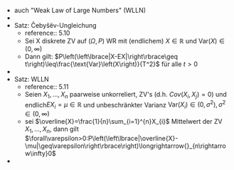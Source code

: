 - auch "Weak Law of Large Numbers" (WLLN)
-
- Satz: Ĉebyŝëv-Ungleichung
	- reference:: 5.10
	- Sei X diskrete ZV auf $\left(\Omega,P\right)$ WR mit (endlichem) $X\in\mathbb{R}$ und $\text{Var}\left(X\right)\in\left(0,\infty\right)$
	- Dann gilt: $P\left(\left\lbrace|X-EX|\right\rbrace\geq t\right)\leq\frac{\text{Var}\left(X\right)}{T^2}$ für alle $t>0$
-
- Satz: WLLN
	- reference:: 5.11
	- Seien $X_1,...,X_{n}$ paarweise unkorreliert, ZV's (d.h. $Cov\left(X_{i},X_{j}\right)=0$) und endlich$EX_{i}=\mu\in\mathbb{R}$ und unbeschränkter Varianz $\text{Var}\left(X_{i}\right)\in\left(0,\sigma^2\right),\sigma^2\in\left(0,\infty\right)$
	- sei $\overline{X}=\frac{1}{n}\sum_{i=1}^{n}X_{i}$ Mittelwert der ZV $X_1,...,X_{n}$, dann gilt $\forall\varepsilon>0:P\left(\left\lbrace|\overline{X}-\mu|\geq\varepsilon\right\rbrace\right)\longrightarrow{}_{n\rightarrow\infty}0$
-